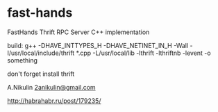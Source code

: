 fast-hands
==========

FastHands Thrift RPC Server
C++ implementation

build:
g++ -DHAVE_INTTYPES_H -DHAVE_NETINET_IN_H -Wall -I/usr/local/include/thrift *.cpp -L/usr/local/lib -lthrift -lthriftnb -levent -o something

don't forget install thrift

A.Nikulin
2anikulin@gmail.com

http://habrahabr.ru/post/179235/

